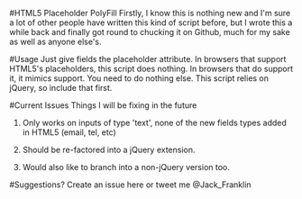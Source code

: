 #HTML5 Placeholder PolyFill
Firstly, I know this is nothing new and I'm sure a lot of other people have written this kind of script before, but I wrote this a while back and finally got round to chucking it on Github, much for my sake as well as anyone else's.

#Usage
Just give fields the placeholder attribute. In browsers that support HTML5's placeholders, this script does nothing. In browsers that do support it, it mimics support. You need to do nothing else. This script relies on jQuery, so include that first.

#Current Issues
Things I will be fixing in the future

1. Only works on inputs of type 'text', none of the new fields types added in HTML5 (email, tel, etc)

2. Should be re-factored into a jQuery extension.

3. Would also like to branch into a non-jQuery version too.

#Suggestions?
Create an issue here or tweet me @Jack_Franklin